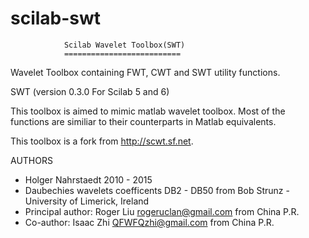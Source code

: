 # scilab-swt
                Scilab Wavelet Toolbox(SWT)
                ==========================

Wavelet Toolbox containing FWT, CWT and SWT utility functions.

SWT (version 0.3.0 For Scilab 5 and 6)

This toolbox is aimed to mimic matlab wavelet toolbox. Most of the functions are similiar to their counterparts in Matlab equivalents.

This toolbox is a fork from http://scwt.sf.net.


AUTHORS
* Holger Nahrstaedt 2010 - 2015
* Daubechies wavelets coefficents DB2 - DB50 from Bob Strunz - University of Limerick, Ireland
* Principal author: Roger Liu <rogeruclan@gmail.com> from China P.R.
* Co-author: Isaac Zhi <QFWFQzhi@gmail.com> from China P.R.